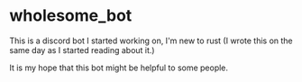# wholesome_bot

This is a discord bot I started working on, I'm new to rust (I wrote this on the same day as I started reading about it.)

It is my hope that this bot might be helpful to some people.
